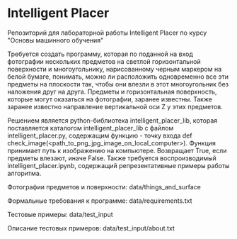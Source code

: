 # Intelligent Placer

Репозиторий для лабораторной работы Intelligent Placer по курсу "Основы машинного обучения"

Требуется создать программу, которая по поданной на вход фотографии нескольких предметов на светлой горизонтальной поверхности и многоугольнику, нарисованному черным маркером на белой бумаге, понимать, можно ли расположить одновременно все эти предметы на плоскости так, чтобы они влезли в этот многоугольник без наложения друг на друга. Предметы и горизонтальная поверхность, которые могут оказаться на фотографии, заранее известны. Также заранее известно направление вертикальной оси Z у этих предметов.

Решением является python-библиотека intelligent_placer_lib, которая поставляется каталогом intelligent_placer_lib с файлом intelligent_placer.py, содержащим функцию - точку входа
def check_image(<path_to_png_jpg_image_on_local_computer>). Функция принимает путь к изображению на компьютере. Возвращает True, если предметы влезают, иначе False.
Также требуется воспроизводимый intelligent_placer.ipynb, содержащий репрезентативные примеры работы алгоритма.

Фотографии предметов и поверхности: data/things_and_surface

Формальные требования к программе: data/requirements.txt

Тестовые примеры: data/test_input

Описание тестовых примеров: data/test_input/about.txt
